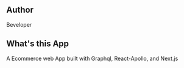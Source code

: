 ## Author

Beveloper

## What's this App

A Ecommerce web App built with Graphql, React-Apollo, and Next.js 